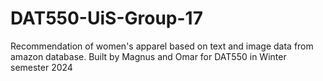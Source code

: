 # DAT550-UiS-Group-17
Recommendation of women's apparel based on text and image data from amazon database.
Built by Magnus and Omar for DAT550 in Winter semester 2024
